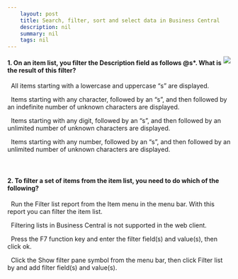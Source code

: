 ```yaml
---
    layout: post
    title: Search, filter, sort and select data in Business Central  
    description: nil
    summary: nil
    tags: nil
---
```



 <a target="_blank" href="https://docs.microsoft.com/en-us/learn/modules/search-filter-sort-data-dynamics-365-business-central/5-check/"><i class="fas fa-external-link-alt"></i> </a>
 <img align="right" src="https://docs.microsoft.com/en-us/learn/achievements/search-filter-sort-data-dynamics-365-business-central.svg">
####  1. On an item list, you filter the Description field as follows @s*. What is the result of this filter?


<i class='fas fa-check-square' style='color: Dodgerblue;'></i> &nbsp;&nbsp;All items starting with a lowercase and uppercase “s” are displayed.

<i class='far fa-square'></i> &nbsp;&nbsp;Items starting with any character, followed by an “s”, and then followed by an indefinite number of unknown characters are displayed.

<i class='far fa-square'></i> &nbsp;&nbsp;Items starting with any digit, followed by an “s”, and then followed by an unlimited number of unknown characters are displayed.

<i class='far fa-square'></i> &nbsp;&nbsp;Items starting with any number, followed by an “s”, and then followed by an unlimited number of unknown characters are displayed.
<br />
<br />
<br />

####  2. To filter a set of items from the item list, you need to do which of the following?


<i class='far fa-square'></i> &nbsp;&nbsp;Run the Filter list report from the Item menu in the menu bar. With this report you can filter the item list.

<i class='far fa-square'></i> &nbsp;&nbsp;Filtering lists in Business Central is not supported in the web client.

<i class='far fa-square'></i> &nbsp;&nbsp;Press the F7 function key and enter the filter field(s) and value(s), then click ok.

<i class='fas fa-check-square' style='color: Dodgerblue;'></i> &nbsp;&nbsp;Click the Show filter pane symbol from the menu bar, then click Filter list by and add filter field(s) and value(s).
<br />
<br />
<br />

